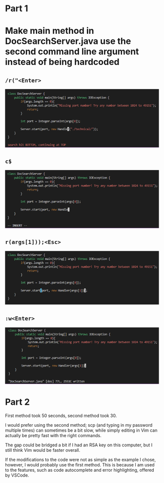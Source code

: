 # Part 1
# Make main method in DocSearchServer.java use the second command line argument instead of being hardcoded

## `/r("<Enter>`
  
![step1](images/7step1.png)
  
## `c$`
  
![step2](images/7step2.png)
  
## `r(args[1]));<Esc>`
  
![step3](images/7step3.png)
  
## `:w<Enter>`
  
![step4](images/7step4.png)
  
# Part 2
  
First method took 50 seconds, second method took 30.

I would prefer using the second method; scp (and typing in my password multiple times) can sometimes be a bit slow, while simply editing in Vim can actually be pretty fast with the right commands. 

The gap could be bridged a bit if I had an RSA key on this computer, but I still think Vim would be faster overall.

If the modifications to the code were not as simple as the example I chose, however, I would probably use the first method. 
This is because I am used to the features, such as code autocomplete and error highlighting, offered by VSCode.
